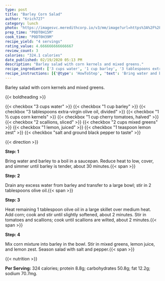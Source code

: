 ```yaml
---
type: post
title: "Barley Corn Salad"
author: "Krich727"
category: lunch
photo: "https://imagesvc.meredithcorp.io/v3/mm/image?url=https%3A%2F%2Fimages.media-allrecipes.com%2Fuserphotos%2F3851685.jpg"
prep_time: "P0DT0H15M"
cook_time: "P0DT0H39M"
recipe_yield: "4 servings"
rating_value: 4.666666666666667
review_count: 3
calories: "324.1 calories"
date_published: 02/19/2020 05:13 PM
description: "Barley salad with corn kernels and mixed greens."
recipe_ingredient: ['3 cups water', '1 cup barley', '3 tablespoons extra-virgin olive oil, divided', '1\u2009½ cups corn kernels', '1 cup cherry tomatoes, halved', '2 scallions, sliced', '2 cups mixed greens', '1 lemon, juiced', '1 teaspoon lemon zest', 'salt and ground black pepper to taste']
recipe_instructions: [{'@type': 'HowToStep', 'text': 'Bring water and barley to a boil in a saucepan. Reduce heat to low, cover, and simmer until barley is tender, about 30 minutes.\n'}, {'@type': 'HowToStep', 'text': 'Drain any excess water from barley and transfer to a large bowl; stir in 2 tablespoons olive oil.\n'}, {'@type': 'HowToStep', 'text': 'Heat remaining 1 tablespoon olive oil in a large skillet over medium heat. Add corn; cook and stir until slightly softened, about 2 minutes. Stir in tomatoes and scallions; cook until scallions are wilted, about 2 minutes.\n'}, {'@type': 'HowToStep', 'text': 'Mix corn mixture into barley in the bowl. Stir in mixed greens, lemon juice, and lemon zest. Season salad with salt and pepper.\n'}]
---
```


Barley salad with corn kernels and mixed greens. 

{{< boldheading >}}

{{< checkbox "3 cups water" >}}
{{< checkbox "1 cup barley" >}}
{{< checkbox "3 tablespoons extra-virgin olive oil, divided" >}}
{{< checkbox "1 ½ cups corn kernels" >}}
{{< checkbox "1 cup cherry tomatoes, halved" >}}
{{< checkbox "2  scallions, sliced" >}}
{{< checkbox "2 cups mixed greens" >}}
{{< checkbox "1  lemon, juiced" >}}
{{< checkbox "1 teaspoon lemon zest" >}}
{{< checkbox "salt and ground black pepper to taste" >}}


{{< direction >}}

**Step: 1**

Bring water and barley to a boil in a saucepan. Reduce heat to low, cover, and simmer until barley is tender, about 30 minutes.{{< span >}}

**Step: 2**

Drain any excess water from barley and transfer to a large bowl; stir in 2 tablespoons olive oil.{{< span >}}

**Step: 3**

Heat remaining 1 tablespoon olive oil in a large skillet over medium heat. Add corn; cook and stir until slightly softened, about 2 minutes. Stir in tomatoes and scallions; cook until scallions are wilted, about 2 minutes.{{< span >}}

**Step: 4**

Mix corn mixture into barley in the bowl. Stir in mixed greens, lemon juice, and lemon zest. Season salad with salt and pepper.{{< span >}}

{{< nutrition >}}

**Per Serving:** 324 calories; protein 8.8g; carbohydrates 50.8g; fat 12.2g; sodium 70.7mg.